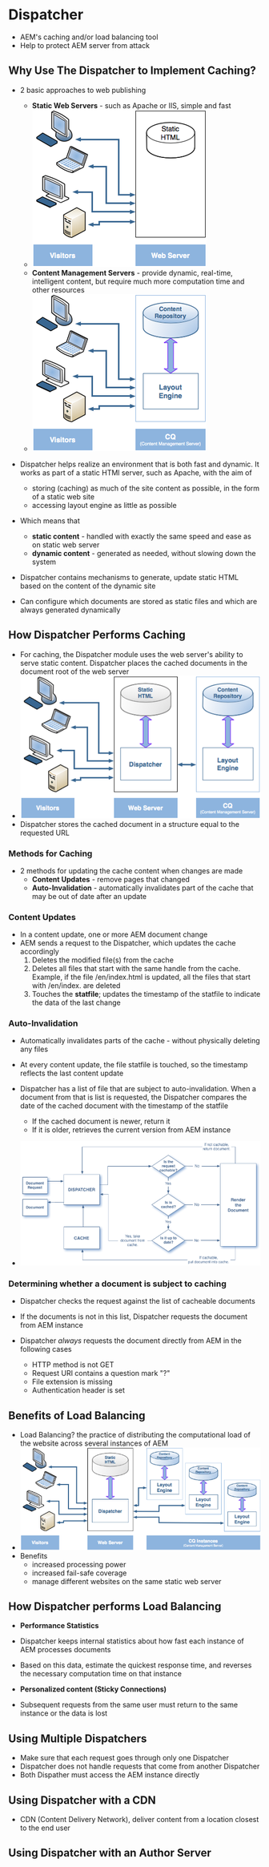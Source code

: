 # Dispatcher
* AEM's caching and/or load balancing tool
* Help to protect AEM server from attack

## Why Use The Dispatcher to Implement Caching?
* 2 basic approaches to web publishing
	* **Static Web Servers** - such as Apache or IIS, simple and fast
	* ![Static Web Server](images/1322119849672.png)
	* **Content Management Servers** - provide dynamic, real-time, intelligent content, but require much more computation time and other resources
	* ![Content Management Servers](images/1322119849755.png)

* Dispatcher helps realize an environment that is both fast and dynamic. It works as part of a static HTMl server, such as Apache, with the aim of
	* storing (caching) as much of the site content as possible, in the form of a static web site
	* accessing layout engine as little as possible
	
* Which means that
	* **static content** - handled with exactly the same speed and ease as on static web server
	* **dynamic content** - generated as needed, without slowing down the system
	
* Dispatcher contains mechanisms to generate, update static HTML based on the content of the dynamic site
* Can configure which documents are stored as static files and which are always generated dynamically

## How Dispatcher Performs Caching
* For caching, the Dispatcher module uses the web server's ability to serve static content. Dispatcher places the cached documents in the document root of the web server
* ![Dispatcher](images/1322119849810.png)
* Dispatcher stores the cached document in a structure equal to the requested URL

### Methods for Caching
* 2 methods for updating the cache content when changes are made
	* **Content Updates** - remove pages that changed
	* **Auto-Invalidation** - automatically invalidates part of the cache that may be out of date after an update
	
### Content Updates
* In a content update, one or more AEM document change
* AEM sends a request to the Dispatcher, which updates the cache accordingly
	1. Deletes the modified file(s) from the cache
	2. Deletes all files that start with the same handle from the cache. Example, if the file /en/index.html is updated, all the files that start with /en/index. are deleted
	3. Touches the **statfile**; updates the timestamp of the statfile to indicate the data of the last change
	
### Auto-Invalidation
* Automatically invalidates parts of the cache - without physically deleting any files
* At every content update, the file statfile is touched, so the timestamp reflects the last content update

* Dispatcher has a list of file that are subject to auto-invalidation. When a document from that is list is requested, the Dispatcher compares the date of the cached document with the timestamp of the statfile
	* If the cached document is newer, return it
	* If it is older, retrieves the current version from AEM instance
	
* ![How Dispatcher Returns Documents](images/1322119849968.png)

### Determining whether a document is subject to caching
* Dispatcher checks the request against the list of cacheable documents
* If the documents is not in this list, Dispatcher requests the document from AEM instance

* Dispatcher *always* requests the document directly from AEM in the following cases
	* HTTP method is not GET
	* Request URI contains a question mark "?"
	* File extension is missing
	* Authentication header is set
	
## Benefits of Load Balancing
* Load Balancing? the practice of distributing the computational load of the website across several instances of AEM
* ![Load Balancing](images/1322119850346.png)
* Benefits
	* increased processing power
	* increased fail-safe coverage
	* manage different websites on the same static web server
	
## How Dispatcher performs Load Balancing
* **Performance Statistics**
* Dispatcher keeps internal statistics about how fast each instance of AEM processes documents
* Based on this data, estimate the quickest response time, and reverses the necessary computation time on that instance

* **Personalized content (Sticky Connections)**
* Subsequent requests from the same user must return to the same instance or the data is lost

## Using Multiple Dispatchers
* Make sure that each request goes through only one Dispatcher
* Dispatcher does not handle requests that come from another Dispatcher
* Both Dispather must access the AEM instance directly

## Using Dispatcher with a CDN
* CDN (Content Delivery Network), deliver content from a location closest to the end user

## Using Dispatcher with an Author Server
		
